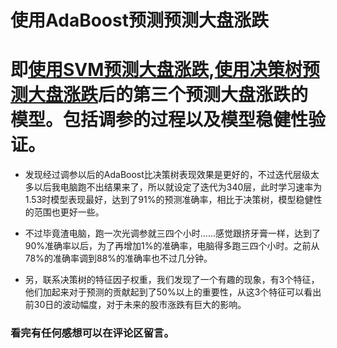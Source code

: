 # 使用AdaBoost预测预测大盘涨跌

# 即[使用SVM预测大盘涨跌](https://uqer.datayes.com/community/share/584f652f6740ec004f2bd542),[使用决策树预测大盘涨跌](https://uqer.datayes.com/community/share/5853f6bd954fa20047b771e3)后的第三个预测大盘涨跌的模型。包括调参的过程以及模型稳健性验证。

* 发现经过调参以后的AdaBoost比决策树表现效果是更好的，不过迭代层级太多以后我电脑跑不出结果来了，所以就设定了迭代为340层，此时学习速率为1.53时模型表现最好，达到了91%的预测准确率，相比于决策树，模型稳健性的范围也更好一些。

* 不过毕竟渣电脑，跑一次光调参就三四个小时……感觉跟挤牙膏一样，达到了90%准确率以后，为了再增加1%的准确率，电脑得多跑三四个小时。之前从78%的准确率调到88%的准确率也不过几分钟。

* 另，联系决策树的特征因子权重，我们发现了一个有趣的现象，有3个特征，他们加起来对于预测的贡献起到了50%以上的重要性，从这3个特征可以看出前30日的波动幅度，对于未来的股市涨跌有巨大的影响。


### 看完有任何感想可以在评论区留言。